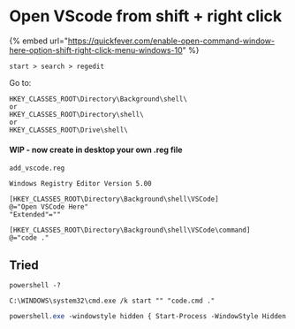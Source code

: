 # Open VScode from shift + right click

{% embed url="https://quickfever.com/enable-open-command-window-here-option-shift-right-click-menu-windows-10" %}

```
start > search > regedit
```

Go to:

```
HKEY_CLASSES_ROOT\Directory\Background\shell\
or
HKEY_CLASSES_ROOT\Directory\shell\
or
HKEY_CLASSES_ROOT\Drive\shell\
```

#### WIP - now create in desktop your own .reg file

```
add_vscode.reg
```

```
Windows Registry Editor Version 5.00

[HKEY_CLASSES_ROOT\Directory\Background\shell\VSCode]
@="Open VSCode Here"
"Extended"=""

[HKEY_CLASSES_ROOT\Directory\Background\shell\VSCode\command]
@="code ."
```

## Tried

```
powershell -?
```

```batch
C:\WINDOWS\system32\cmd.exe /k start "" "code.cmd ."
```

```scss
powershell.exe -windowstyle hidden { Start-Process -WindowStyle Hidden code.cmd -ArgumentList "." }
```

